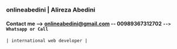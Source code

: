 
 ### onlineabedini | Alireza Abedini
 #### Contact me -->  onlineabedini@gmail.com -- 00989367312702 ` --> Whatsapp or Call `
` | international web developer | `


